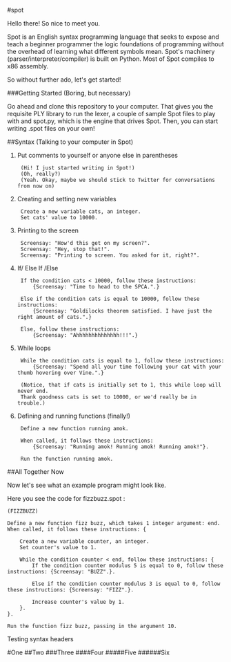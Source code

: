 #spot

Hello there! So nice to meet you. 

Spot is an English syntax programming language that seeks to expose and teach a beginner programmer the logic foundations of programming without the overhead of learning what different symbols mean. Spot's machinery (parser/interpreter/compiler) is built on Python. Most of Spot compiles to x86 assembly.

So without further ado, let's get started!

###Getting Started (Boring, but necessary)

Go ahead and clone this repository to your computer. That gives you the requisite PLY library to run the lexer, a couple of sample Spot files to play with and spot.py, which is the engine that drives Spot. Then, you can start writing .spot files on your own!

##Syntax (Talking to your computer in Spot)

1. Put comments to yourself or anyone else in parentheses
		
		(Hi! I just started writing in Spot!)
		(Oh, really?)
		(Yeah. Okay, maybe we should stick to Twitter for conversations from now on)

2. Creating and setting new variables

		Create a new variable cats, an integer.
		Set cats' value to 10000. 

3. Printing to the screen

		Screensay: "How'd this get on my screen?".
		Screensay: "Hey, stop that!".
		Screensay: "Printing to screen. You asked for it, right?".

4. If/ Else If /Else
		
		If the condition cats < 10000, follow these instructions: 
			{Screensay: "Time to head to the SPCA.".}

		Else if the condition cats is equal to 10000, follow these instructions: 
			{Screensay: "Goldilocks theorem satisfied. I have just the right amount of cats.".}

		Else, follow these instructions: 
			{Screensay: "Ahhhhhhhhhhhhhh!!!".}

5. While loops
		
		While the condition cats is equal to 1, follow these instructions: 
			{Screensay: "Spend all your time following your cat with your thumb hovering over Vine.".}

		(Notice, that if cats is initially set to 1, this while loop will never end. 
		Thank goodness cats is set to 10000, or we'd really be in trouble.)

6. Defining and running functions (finally!)

		Define a new function running amok.

		When called, it follows these instructions: 
			{Screensay: "Running amok! Running amok! Running amok!"}.

		Run the function running amok. 


##All Together Now


Now let's see what an example program might look like. 

Here you see the code for fizzbuzz.spot :
	
	(FIZZBUZZ)

	Define a new function fizz buzz, which takes 1 integer argument: end.
	When called, it follows these instructions: {
		
		Create a new variable counter, an integer. 
		Set counter's value to 1.

		While the condition counter < end, follow these instructions: {
			If the condition counter modulus 5 is equal to 0, follow these instructions: {Screensay: "BUZZ".}.
			
			Else if the condition counter modulus 3 is equal to 0, follow these instructions: {Screensay: "FIZZ".}.

			Increase counter's value by 1. 
		}.
	}. 

	Run the function fizz buzz, passing in the argument 10.

Testing syntax headers 

#One 
##Two
###Three
####Four
#####Five
######Six







